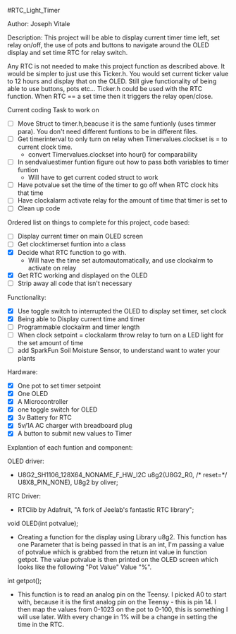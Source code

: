 #RTC_Light_Timer

Author: Joseph Vitale

Description: This project will be able to display current timer time left, set relay on/off, the use of pots and buttons to navigate around the OLED display and set time RTC for relay switch.

 Any RTC is not needed to make this project function as described above. It would be simpler to just use this Ticker.h. You would set current ticker value to 12 hours and display that on the OLED. Still give functionality of being able to use buttons, pots etc... Ticker.h could be used with the RTC function. When RTC == a set time then it triggers the relay open/close.


Current coding Task to work on
- [ ] Move Struct to timer.h,beacuse it is the same funtionly (uses timmer para). You don't need different funtions to be in different files. 
- [ ] Get timerinterval to only turn on relay when Timervalues.clockset is = to current clock time.
    - convert Timervalues.clockset into hour() for comparability 
- [ ] In sendvaluestimer funtion figure out how to pass both variables to timer funtion 
    - Will have to get current coded struct to work
- [ ] Have potvalue set the time of the timer to go off when RTC clock hits that time
- [ ] Have clockalarm activate relay for the amount of time that timer is set to
- [ ] Clean up code

Ordered list on things to complete for this project, code based:
- [ ] Display current timer on main OLED screen
- [ ] Get clocktimerset funtion into a class 
- [x] Decide what RTC function to go with. 
    - Will have the time set automautomatically, and use clockalrm to activate on relay 
- [x] Get RTC working and displayed on the OLED
- [ ] Strip away all code that isn't necessary 

Functionality:
- [x] Use toggle switch to interrupted the OLED to display set timer, set clock 
- [x] Being able to Display current time and timer
- [ ] Programmable clockalrm and timer length 
- [ ] When clock setpoint = clockalarm throw relay to turn on a LED light for the set amount of time
- [ ] add SparkFun Soil Moisture Sensor, to understand want to water your plants

Hardware:
- [x] One pot to set timer setpoint
- [x] One OLED
- [x] A Microcontroller
- [x] one toggle switch for OLED
- [x] 3v Battery for RTC
- [x] 5v/1A AC charger with breadboard plug
- [x] A button to submit new values to Timer

Explantion of each funtion and component:

OLED driver:
- U8G2_SH1106_128X64_NONAME_F_HW_I2C u8g2(U8G2_R0, /* reset=*/ U8X8_PIN_NONE), U8g2 by oliver;

RTC Driver:
- RTClib by Adafruit, "A fork of Jeelab's fantastic RTC library";


void OLED(int potvalue); 
- Creating a function for the display using Library u8g2. This function has one Parameter that is being passed in that is an int, I'm passing a value of potvalue which is grabbed from the return int value in function getpot. The value potvalue is then printed on the OLED screen which looks like the following "Pot Value" Value "%".

int getpot(); 

- This function is to read an analog pin on the Teensy. I picked A0 to start with, because it is the first analog pin on the Teensy - this is pin 14. I then map the values from 0-1023 on the pot to 0-100, this is something I will use later. With every change in 1% will be a change in setting the time in the RTC. 


